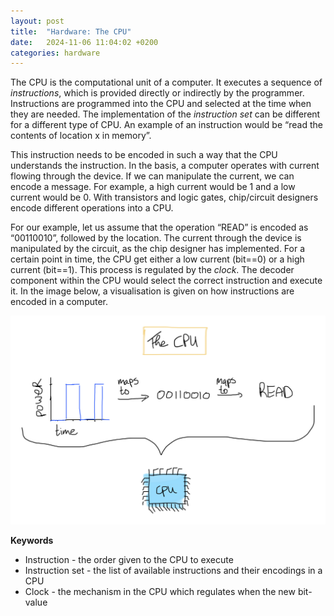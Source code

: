 ```yaml
---
layout: post
title:  "Hardware: The CPU"
date:   2024-11-06 11:04:02 +0200
categories: hardware 
---
```


The CPU is the computational unit of a computer. It executes a sequence of <i>instructions</i>, which is provided directly or indirectly by the programmer. Instructions are programmed into the CPU and selected at the time when they are needed. The implementation of the <i>instruction set</i> can be different for a different type of CPU. An example of an instruction would be “read the contents of location x in memory”.

This instruction needs to be encoded in such a way that the CPU understands the instruction. In the basis, a computer operates with current flowing through the device. If we can manipulate the current, we can encode a message. For example, a high current would be 1 and a low current would be 0. With transistors and logic gates, chip/circuit designers encode different operations into a CPU.

For our example, let us assume that the operation “READ” is encoded as “00110010”, followed by the location. The current through the device is manipulated by the circuit, as the chip designer has implemented. For a certain point in time, the CPU get either a low current (bit==0) or a high current (bit==1). This process is regulated by the <i>clock</i>. The decoder component within the CPU would select the correct instruction and execute it. In the image below, a visualisation is given on how instructions are encoded in a computer.

![image](/assets/images/CPU.png) 

<b>Keywords</b>
<ul>
<li>Instruction - the order given to the CPU to execute </li>
<li>Instruction set - the list of available instructions and their encodings in a CPU </li> 
<li>Clock - the mechanism in the CPU which regulates when the new bit-value </li>


</ul>